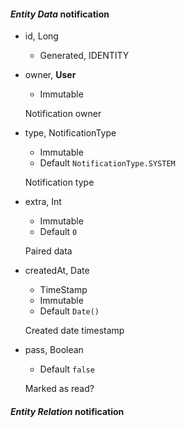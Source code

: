 #### _Entity Data_ notification

* id, Long
  * Generated, IDENTITY
* owner, __User__
  * Immutable

  Notification owner

* type, NotificationType
  * Immutable
  * Default `NotificationType.SYSTEM`

  Notification type

* extra, Int
  * Immutable
  * Default `0`

  Paired data

* createdAt, Date
  * TimeStamp
  * Immutable
  * Default `Date()`

  Created date timestamp

* pass, Boolean
  * Default `false`

  Marked as read?

#### _Entity Relation_ notification

